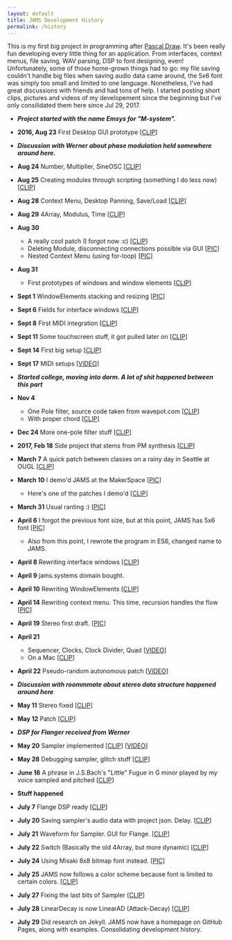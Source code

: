 ```yaml
---
layout: default
title: JAMS Development History
permalink: /history
---
```


This is my first big project in programming after [Pascal Draw](https://github.com/khoin/Pascal-Draw). It's been really fun developing every little thing for an application. From interfaces, context menus, file saving, WAV parsing, DSP to font designing, even! Unfortunately, some of those home-grown things had to go: my file saving couldn't handle big files when saving audio data came around, the 5x6 font was simply too small and limited to one language. Nonetheless, I've had great discussions with friends and had tons of help. I started posting short clips, pictures and videos of my developement since the beginning but I've only consilidated them here since Jul 29, 2017.

* ___Project started with the name Emsys for "M-system".___

* __2016, Aug 23__ First Desktop GUI prototype [[CLIP](https://www.instagram.com/p/BJdzOtZAd8D/)]

* ___Discussion with Werner about phase modulation held somewhere around here.___

* __Aug 24__ Number, Multiplier, SineOSC [[CLIP](https://www.instagram.com/p/BJhR4GcgpB6/)]

* __Aug 25__ Creating modules through scripting (something I do less now) [[CLIP](https://www.instagram.com/p/BJj1yelA9A7/)]

* __Aug 28__ Context Menu, Desktop Panning, Save/Load [[CLIP](https://www.instagram.com/p/BJriiq1A5fH/)]

* __Aug 29__ 4Array, Modulus, Time [[CLIP](https://www.instagram.com/p/BJuTDu6AXtd/)]

* __Aug 30__ 
	* A really cool patch (I forgot now :c) [[CLIP](https://www.instagram.com/p/BJvkk27AL_t/)]
	* Deleting Module, disconnecting connections possible via GUI [[PIC](https://www.instagram.com/p/BJxA-dRgUJu/)]
	* Nested Context Menu (using for-loop) [[PIC](https://www.instagram.com/p/BJy0rI_gX0X/)]

* __Aug 31__
	* First prototypes of windows and window elements [[CLIP](https://www.instagram.com/p/BJzacxcA6f1/)]

* __Sept 1__ WindowElements stacking and resizing [[PIC](https://www.instagram.com/p/BJ1SgNCgGse/)]

* __Sept 6__ Fields for interface windows [[CLIP](https://www.instagram.com/p/BKCqz_5gjtB/)]

* __Sept 8__ First MIDI integration [[CLIP](https://www.instagram.com/p/BKFgCZxg4F0/)]

* __Sept 11__ Some touchscreen stuff, it got pulled later on [[CLIP](https://www.instagram.com/p/BKNZPoogHtD/)]

* __Sept 14__ First big setup [[CLIP](https://www.instagram.com/p/BKXeTHegQKI/)]

* __Sept 17__ MIDI setups [[VIDEO](https://www.youtube.com/watch?v=Xns9BYVU3wk)]

* ___Started college, moving into dorm. A lot of shit happened between this part___

* __Nov 4__ 
	* One Pole filter, source code taken from wavepot.com [[CLIP](https://www.instagram.com/p/BMYWbXoAxcn/)]
	* With proper chord [[CLIP](https://www.instagram.com/p/BMYYAqDgzU_/)]

* __Dec 24__ More one-pole filter stuff [[CLIP](https://www.instagram.com/p/BOZOKYAgb1_/)]

* __2017, Feb 18__ Side project that stems from PM synthesis [[CLIP](https://www.instagram.com/p/BQq_OQKDML9/)]

* __March 7__ A quick patch between classes on a rainy day in Seattle at OUGL [[CLIP](https://www.instagram.com/p/BRWnZrXD_bo/)]

* __March 10__ I demo'd JAMS at the MakerSpace [[PIC](https://www.instagram.com/p/BRem7kVDS5u/)]
	* Here's one of the patches I demo'd [[CLIP](https://www.instagram.com/p/BRc4F0EjgZk/)]

* __March 31__ Usual ranting :) [[PIC](https://www.instagram.com/p/BSSzVxyDqh0/)]

* __April 6__ I forgot the previous font size, but at this point, JAMS has 5x6 font [[PIC](https://www.instagram.com/p/BSkNWZqDfCK/)]
	* Also from this point, I rewrote the program in ES6, changed name to JAMS.

* __April 8__ Rewriting interface windows [[CLIP](https://www.instagram.com/p/BSp5WxHD1cD/)]

* __April 9__ jams.systems domain bought.

* __April 10__ Rewriting WindowElements [[CLIP](https://www.instagram.com/p/BSsjPsajc0H/)]

* __April 14__ Rewriting context menu. This time, recursion handles the flow [[PIC](https://www.instagram.com/p/BS28iB0DEZP/)]

* __April 19__ Stereo first draft. [[PIC](https://www.instagram.com/p/BTFwDHEjGNT/)]

* __April 21__ 
	* Sequencer, Clocks, Clock Divider, Quad [[VIDEO](https://www.youtube.com/watch?v=6nD33LSDCNQ)]
	* On a Mac [[CLIP](https://www.instagram.com/p/BTLE4PcjLtw/)]

* __April 22__ Pseudo-random autonomous patch [[VIDEO](https://www.youtube.com/watch?v=BAedYl1Fm5s)]

* ___Discussion with roommmate about stereo data structure happened around here___

* __May 11__ Stereo fixed [[CLIP](https://www.instagram.com/p/BT8aAmojK-c/)]

* __May 12__ Patch [[CLIP](https://www.instagram.com/p/BUBbrxDD-VE/)]

* ___DSP for Flanger received from Werner___

* __May 20__ Sampler implemented [[CLIP](https://www.instagram.com/p/BUTtfTaD67n/?taken-by=p07a)]  [[VIDEO](https://www.youtube.com/watch?v=0pHITFYDOn8)]

* __May 28__ Debugging sampler, glitch stuff [[CLIP](https://www.instagram.com/p/BUoLWhsjq7A/)]

* __June 16__ A phrase in J.S.Bach's "Little" Fugue in G minor played by my voice sampled and pitched [[CLIP](https://www.instagram.com/p/BVbFTY0j3Gi/)]

* __Stuff happened__

* __July 7__ Flange DSP ready [[CLIP](https://www.instagram.com/p/BWRlab5je7k/)]

* __July 20__ Saving sampler's audio data with project json. Delay. [[CLIP](https://www.instagram.com/p/BWwnLSZDOHV/)]

* __July 21__ Waveform for Sampler. GUI for Flange. [[CLIP](https://www.instagram.com/p/BW3eyYSDaan/)]

* __July 22__ Switch (Basically the old 4Array, but more dynamic) [[CLIP](https://www.instagram.com/p/BW4G5orDX2O/)]

* __July 24__ Using Misaki 8x8 bitmap font instead. [[PIC](https://www.instagram.com/p/BW7Dm5djmXu/)]

* __July 25__ JAMS now follows a color scheme because font is limited to certain colors. [[CLIP](https://www.instagram.com/p/BW9i1IcDLq9/)]

* __July 27__ Fixing the last bits of Sampler [[CLIP](https://www.instagram.com/p/BXCYzikDCeP/)]

* __July 28__ LinearDecay is now LinearAD (Attack-Decay) [[CLIP](https://www.instagram.com/p/BXFYbzHjTjT/)]

* __July 29__ Did research on Jekyll. JAMS now have a homepage on GitHub Pages, along with examples. Consolidating development history.